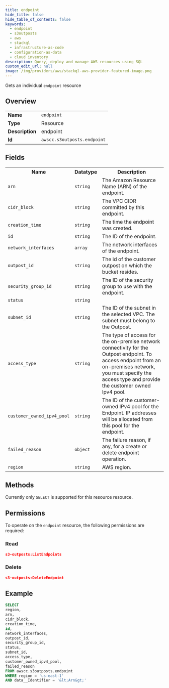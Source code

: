 ```yaml
---
title: endpoint
hide_title: false
hide_table_of_contents: false
keywords:
  - endpoint
  - s3outposts
  - aws
  - stackql
  - infrastructure-as-code
  - configuration-as-data
  - cloud inventory
description: Query, deploy and manage AWS resources using SQL
custom_edit_url: null
image: /img/providers/aws/stackql-aws-provider-featured-image.png
---
```

Gets an individual <code>endpoint</code> resource

## Overview
<table><tbody>
<tr><td><b>Name</b></td><td><code>endpoint</code></td></tr>
<tr><td><b>Type</b></td><td>Resource</td></tr>
<tr><td><b>Description</b></td><td>endpoint</td></tr>
<tr><td><b>Id</b></td><td><code>awscc.s3outposts.endpoint</code></td></tr>
</tbody></table>

## Fields
<table><tbody>
<tr><th>Name</th><th>Datatype</th><th>Description</th></tr>
<tr><td><code>arn</code></td><td><code>string</code></td><td>The Amazon Resource Name (ARN) of the endpoint.</td></tr>
<tr><td><code>cidr_block</code></td><td><code>string</code></td><td>The VPC CIDR committed by this endpoint.</td></tr>
<tr><td><code>creation_time</code></td><td><code>string</code></td><td>The time the endpoint was created.</td></tr>
<tr><td><code>id</code></td><td><code>string</code></td><td>The ID of the endpoint.</td></tr>
<tr><td><code>network_interfaces</code></td><td><code>array</code></td><td>The network interfaces of the endpoint.</td></tr>
<tr><td><code>outpost_id</code></td><td><code>string</code></td><td>The id of the customer outpost on which the bucket resides.</td></tr>
<tr><td><code>security_group_id</code></td><td><code>string</code></td><td>The ID of the security group to use with the endpoint.</td></tr>
<tr><td><code>status</code></td><td><code>string</code></td><td></td></tr>
<tr><td><code>subnet_id</code></td><td><code>string</code></td><td>The ID of the subnet in the selected VPC. The subnet must belong to the Outpost.</td></tr>
<tr><td><code>access_type</code></td><td><code>string</code></td><td>The type of access for the on-premise network connectivity for the Outpost endpoint. To access endpoint from an on-premises network, you must specify the access type and provide the customer owned Ipv4 pool.</td></tr>
<tr><td><code>customer_owned_ipv4_pool</code></td><td><code>string</code></td><td>The ID of the customer-owned IPv4 pool for the Endpoint. IP addresses will be allocated from this pool for the endpoint.</td></tr>
<tr><td><code>failed_reason</code></td><td><code>object</code></td><td>The failure reason, if any, for a create or delete endpoint operation.</td></tr>
<tr><td><code>region</code></td><td><code>string</code></td><td>AWS region.</td></tr>

</tbody></table>

## Methods
Currently only <code>SELECT</code> is supported for this resource resource.

## Permissions

To operate on the <code>endpoint</code> resource, the following permissions are required:

### Read
```json
s3-outposts:ListEndpoints
```

### Delete
```json
s3-outposts:DeleteEndpoint
```


## Example
```sql
SELECT
region,
arn,
cidr_block,
creation_time,
id,
network_interfaces,
outpost_id,
security_group_id,
status,
subnet_id,
access_type,
customer_owned_ipv4_pool,
failed_reason
FROM awscc.s3outposts.endpoint
WHERE region = 'us-east-1'
AND data__Identifier = '&lt;Arn&gt;'
```
